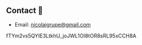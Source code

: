 ## Contact 📘

- Email: [nicolaigrupe@gmail.com](mailto:nicolaigrupe@gmail.com)

fTYm2vs5QYIE3LtkhU_joJWL1OI8tOR8sRL95xCCH8A

